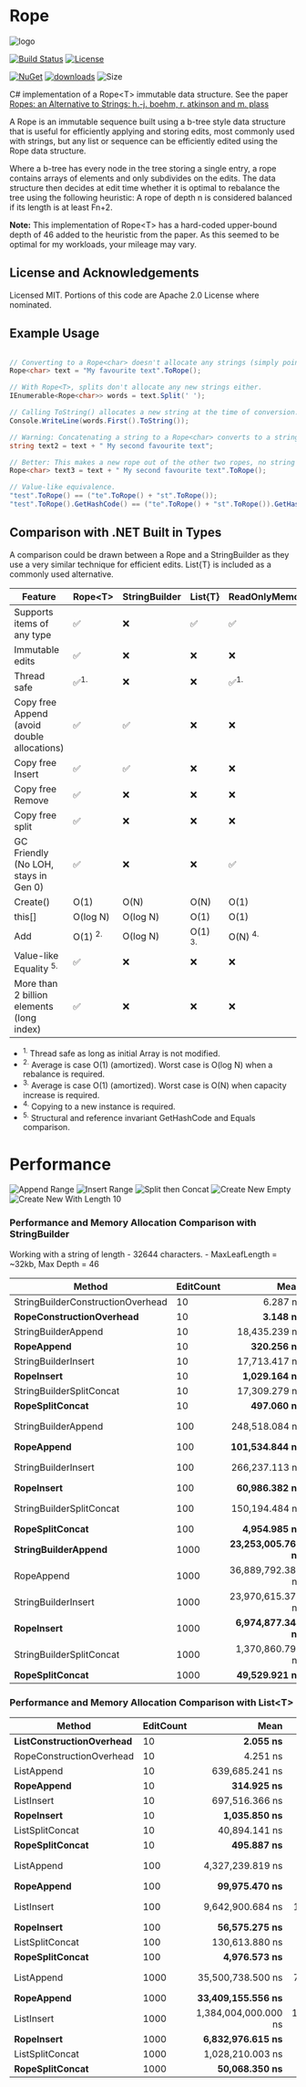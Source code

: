 # Rope

![logo](https://raw.githubusercontent.com/FlatlinerDOA/Rope/master/logo.png)

[![Build Status](https://github.com/FlatlinerDOA/Rope/actions/workflows/dotnet.yml/badge.svg)](https://github.com/FlatlinerDOA/Rope/actions)
[![License](https://img.shields.io/github/license/FlatlinerDOA/Rope.svg)](https://github.com/FlatlinerDOA/Rope/LICENSE)


[![NuGet](https://img.shields.io/nuget/v/FlatlinerDOA.Rope.svg)](https://www.nuget.org/packages/FlatlinerDOA.Rope)
[![downloads](https://img.shields.io/nuget/dt/FlatlinerDOA.Rope)](https://www.nuget.org/packages/FlatlinerDOA.Rope)
![Size](https://img.shields.io/github/repo-size/FlatlinerDOA/Rope.svg) 

C# implementation of a Rope&lt;T&gt; immutable data structure. See the paper [Ropes: an Alternative to Strings: h.-j. boehm, r. atkinson and m. plass](https://www.cs.rit.edu/usr/local/pub/jeh/courses/QUARTERS/FP/Labs/CedarRope/rope-paper.pdf)

A Rope is an immutable sequence built using a b-tree style data structure that is useful for efficiently applying and storing edits, most commonly used with strings, but any list or sequence can be efficiently edited using the Rope data structure.

Where a b-tree has every node in the tree storing a single entry, a rope contains arrays of elements and only subdivides on the edits. The data structure then decides at edit time whether it is optimal to rebalance the tree using the following heuristic:
A rope of depth n is considered balanced if its length is at least Fn+2.

**Note:** This implementation of Rope&lt;T&gt; has a hard-coded upper-bound depth of 46 added to the heuristic from the paper. As this seemed to be optimal for my workloads, your mileage may vary.


## License and Acknowledgements
Licensed MIT.
Portions of this code are Apache 2.0 License where nominated.

## Example Usage
```csharp

// Converting to a Rope<char> doesn't allocate any strings (simply points to the original memory).
Rope<char> text = "My favourite text".ToRope();

// With Rope<T>, splits don't allocate any new strings either.
IEnumerable<Rope<char>> words = text.Split(' '); 

// Calling ToString() allocates a new string at the time of conversion.
Console.WriteLine(words.First().ToString()); 

// Warning: Concatenating a string to a Rope<char> converts to a string (allocating memory).
string text2 = text + " My second favourite text";

// Better: This makes a new rope out of the other two ropes, no string allocations or copies.
Rope<char> text3 = text + " My second favourite text".ToRope();

// Value-like equivalence.
"test".ToRope() == ("te".ToRope() + "st".ToRope());
"test".ToRope().GetHashCode() == ("te".ToRope() + "st".ToRope()).GetHashCode();

```

## Comparison with .NET Built in Types
A comparison could be drawn between a Rope and a StringBuilder as they use a very similar technique for efficient edits. List{T} is included as a commonly used alternative.

|Feature|Rope&lt;T&gt;|StringBuilder|List{T}|ReadOnlyMemory{T}|ImmutableList{T}|ImmutableArray{T}|
|-------|-------------|-------------|-------|-----------------|----------------|-----------------|
|Supports items of any type|✅|❌|✅|✅|✅|✅|
|Immutable edits|✅|❌|❌|❌|✅|✅|✅|
|Thread safe|✅<sup>1.</sup>|❌|❌|✅<sup>1.</sup>|✅|✅|✅|
|Copy free Append (avoid double allocations)|✅|✅|❌|❌|❌|❌|
|Copy free Insert|✅|✅|❌|❌|❌|❌|
|Copy free Remove|✅|❌|❌|❌|❌|❌|
|Copy free split|✅|❌|❌|❌|❌|❌|
|GC Friendly (No LOH, stays in Gen 0)|✅|❌|❌|✅|❌|✅|
|Create()|O(1)|O(N)|O(N)|O(1)|O(N)|O(N)|
|this[]|O(log N)|O(log N)|O(1)|O(1)|O(log N)|O(1)|
|Add|O(1) <sup>2.</sup>|O(log N)|O(1) <sup>3.</sup>|O(N) <sup>4.</sup>|O(log N)|O(N) <sup>4.</sup>|
|Value-like Equality <sup>5.</sup>|✅|❌|❌|❌|❌|✅|
|More than 2 billion elements (long index)|✅|❌|❌|❌|❌|❌|

* <sup>1.</sup> Thread safe as long as initial Array is not modified.
* <sup>2.</sup> Average is case O(1) (amortized). Worst case is O(log N) when a rebalance is required.
* <sup>3.</sup> Average is case O(1) (amortized). Worst case is O(N) when capacity increase is required.
* <sup>4.</sup> Copying to a new instance is required.
* <sup>5.</sup> Structural and reference invariant GetHashCode and Equals comparison.

# Performance
![Append Range](https://raw.githubusercontent.com/FlatlinerDOA/Rope/diffmatchpatch/benchmarks/results/Benchmarks.AppendRange-barplot.png)
![Insert Range](https://raw.githubusercontent.com/FlatlinerDOA/Rope/diffmatchpatch/benchmarks/results/Benchmarks.InsertRange-barplot.png)
![Split then Concat](https://raw.githubusercontent.com/FlatlinerDOA/Rope/diffmatchpatch/benchmarks/results/Benchmarks.SplitThenConcat-barplot.png)
![Create New Empty](https://raw.githubusercontent.com/FlatlinerDOA/Rope/diffmatchpatch/benchmarks/results/Benchmarks.CreateNewEmpty-barplot.png)
![Create New With Length 10](https://raw.githubusercontent.com/FlatlinerDOA/Rope/diffmatchpatch/benchmarks/results/Benchmarks.CreateNewWithLength10-barplot.png)

### Performance and Memory Allocation Comparison with StringBuilder
Working with a string of length - 32644 characters. - MaxLeafLength = ~32kb, Max Depth = 46

| Method                            | EditCount | Mean              | Error           | StdDev            | Gen0      | Gen1      | Gen2      | Allocated  |
|---------------------------------- |---------- |------------------:|----------------:|------------------:|----------:|----------:|----------:|-----------:|
| StringBuilderConstructionOverhead | 10        |          6.287 ns |       0.0286 ns |         0.0267 ns |    0.0062 |         - |         - |      104 B |
| **RopeConstructionOverhead**          | 10        |          **3.148 ns** |       0.0574 ns |         0.0509 ns |    0.0033 |         - |         - |       56 B |
| StringBuilderAppend               | 10        |     18,435.239 ns |     155.9500 ns |       138.2456 ns |   42.9688 |   31.2195 |         - |   721160 B |
| **RopeAppend**                        | 10        |        **320.256 ns** |       1.5778 ns |         1.4759 ns |    0.0367 |         - |         - |      616 B |
| StringBuilderInsert               | 10        |     17,713.417 ns |     135.1035 ns |       119.7658 ns |   42.9688 |   27.3438 |         - |   721160 B |
| **RopeInsert**                        | 10        |     **1,029.164 ns** |       4.6957 ns |         3.9211 ns |    0.1659 |         - |         - |     2800 B |
| StringBuilderSplitConcat          | 10        |     17,309.279 ns |     174.0315 ns |       145.3242 ns |   23.4680 |   11.7188 |         - |   393720 B |
| **RopeSplitConcat**                   | 10        |        **497.060 ns** |       5.6149 ns |         5.2522 ns |    0.2003 |         - |         - |     3360 B |
| StringBuilderAppend               | 100       |    248,518.084 ns |   3,957.1789 ns |     3,507.9361 ns |  394.5313 |  382.5684 |         - |  6621560 B |
| **RopeAppend**                        | 100       |    **101,534.844 ns** |     522.2283 ns |       488.4927 ns |    1.7090 |         - |         - |    28616 B |
| StringBuilderInsert               | 100       |    266,237.113 ns |   2,442.1090 ns |     1,906.6381 ns |  394.5313 |  378.9063 |         - |  6621560 B |
| **RopeInsert**                        | 100       |     **60,986.382 ns** |     618.3227 ns |       578.3795 ns |    1.5869 |         - |         - |    28000 B |
| StringBuilderSplitConcat          | 100       |    150,194.484 ns |     853.9897 ns |       713.1201 ns |  199.9512 |   99.8535 |         - |  3347160 B |
| **RopeSplitConcat**                   | 100       |      **4,954.985 ns** |      42.5025 ns |        39.7569 ns |    2.0065 |         - |         - |    33600 B |
| **StringBuilderAppend**               | 1000      | **23,253,005.762 ns** | 455,215.5801 ns |   708,715.8160 ns | 5437.5000 | 5406.2500 | 1625.0000 | 65637897 B |
| RopeAppend                        | 1000      | 36,889,792.381 ns |  63,924.1700 ns |    59,794.7083 ns |   71.4286 |         - |         - |  1630469 B |
| StringBuilderInsert               | 1000      | 23,970,615.375 ns | 504,814.8015 ns | 1,488,457.8320 ns | 5437.5000 | 5406.2500 | 1625.0000 | 65627392 B |
| **RopeInsert**                        | 1000      |  **6,974,877.344 ns** |  35,621.1530 ns |    33,320.0486 ns |   15.6250 |         - |         - |   280003 B |
| StringBuilderSplitConcat          | 1000      |  1,370,860.798 ns |   9,566.2053 ns |     8,480.1918 ns | 1962.8906 |  494.1406 |  125.0000 | 32881603 B |
| **RopeSplitConcat**                   | 1000      |     **49,529.921 ns** |     305.8306 ns |       286.0741 ns |   20.0806 |         - |         - |   336000 B |


### Performance and Memory Allocation Comparison with List&lt;T&gt;

| Method                   | EditCount | Mean                 | Error              | StdDev             | Median               | Gen0      | Gen1      | Gen2      | Allocated   |
|------------------------- |---------- |---------------------:|-------------------:|-------------------:|---------------------:|----------:|----------:|----------:|------------:|
| **ListConstructionOverhead** | 10        |             **2.055 ns** |          0.0171 ns |          0.0152 ns |             2.053 ns |    0.0019 |         - |         - |        32 B |
| RopeConstructionOverhead | 10        |             4.251 ns |          0.0569 ns |          0.0532 ns |             4.247 ns |    0.0033 |         - |         - |        56 B |
| ListAppend               | 10        |       639,685.241 ns |     12,731.1602 ns |     36,116.1824 ns |       657,253.125 ns |  499.0234 |  499.0234 |  499.0234 |   2036400 B |
| **RopeAppend**               | 10        |           **314.925 ns** |          1.9199 ns |          1.7959 ns |           315.212 ns |    0.0367 |         - |         - |       616 B |
| ListInsert               | 10        |       697,516.366 ns |     13,947.9572 ns |     33,951.2555 ns |       710,541.309 ns |  499.0234 |  499.0234 |  499.0234 |   2036400 B |
| **RopeInsert**               | 10        |         **1,035.850 ns** |          5.2297 ns |          4.8919 ns |         1,036.755 ns |    0.1659 |         - |         - |      2800 B |
| ListSplitConcat          | 10        |        40,894.141 ns |        808.1061 ns |      1,393.9433 ns |        40,832.120 ns |   41.6260 |   41.6260 |   41.6260 |    197134 B |
| **RopeSplitConcat**          | 10        |           **495.887 ns** |          3.2931 ns |          3.0803 ns |           496.075 ns |    0.2003 |         - |         - |      3360 B |
| ListAppend               | 100       |     4,327,239.819 ns |     86,425.0487 ns |    200,303.1922 ns |     4,335,406.250 ns |  742.1875 |  742.1875 |  742.1875 |  16748870 B |
| **RopeAppend**               | 100       |        **99,975.470 ns** |        354.2195 ns |        295.7894 ns |       100,077.271 ns |    1.7090 |         - |         - |     28616 B |
| ListInsert               | 100       |     9,642,900.684 ns |    184,668.9310 ns |    181,369.5827 ns |     9,663,835.156 ns |  734.3750 |  734.3750 |  734.3750 |  16748871 B |
| **RopeInsert**               | 100       |        **56,575.275 ns** |        334.5869 ns |        312.9728 ns |        56,558.954 ns |    1.6479 |         - |         - |     28000 B |
| ListSplitConcat          | 100       |       130,613.880 ns |      1,357.2378 ns |      1,269.5611 ns |       130,283.618 ns |   41.5039 |   41.5039 |   41.5039 |    197134 B |
| **RopeSplitConcat**          | 100       |         **4,976.573 ns** |         42.9692 ns |         40.1934 ns |         4,988.638 ns |    2.0065 |         - |         - |     33600 B |
| ListAppend               | 1000      |    35,500,738.500 ns |    720,812.8811 ns |  2,125,333.0432 ns |    35,504,653.571 ns | 3928.5714 | 3928.5714 | 3928.5714 | 134448581 B |
| **RopeAppend**               | 1000      |    **33,409,155.556 ns** |     85,742.3985 ns |     80,203.4927 ns |    33,411,353.333 ns |   66.6667 |         - |         - |   1523339 B |
| ListInsert               | 1000      | 1,384,004,000.000 ns | 13,382,115.3563 ns | 11,174,672.4015 ns | 1,385,487,300.000 ns | 3000.0000 | 3000.0000 | 3000.0000 | 134448640 B |
| **RopeInsert**               | 1000      |     **6,832,976.615 ns** |     80,962.1713 ns |     75,732.0653 ns |     6,874,546.875 ns |   15.6250 |         - |         - |    280003 B |
| ListSplitConcat          | 1000      |     1,028,210.003 ns |      3,725.0938 ns |      3,302.1986 ns |     1,027,935.254 ns |   41.0156 |   41.0156 |   41.0156 |    197135 B |
| **RopeSplitConcat**          | 1000      |        **50,068.350 ns** |        279.3499 ns |        261.3041 ns |        50,064.090 ns |   20.0806 |         - |         - |    336000 B |